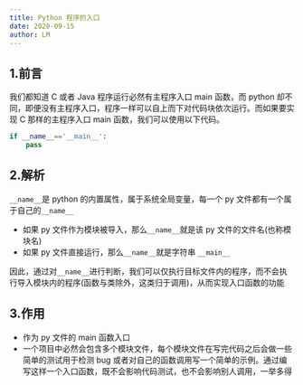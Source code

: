 ```yaml
---
title: Python 程序的入口
date: 2020-09-15
author: LM
---
```


## 1.前言

我们都知道 C 或者 Java 程序运行必然有主程序入口 main 函数，而 python 却不同，即便没有主程序入口，程序一样可以自上而下对代码块依次运行。而如果要实现 C 那样的主程序入口 main 函数，我们可以使用以下代码。

```python
if __name__=='__main__':
    pass
```

## 2.解析

`__name__`是 python 的内置属性，属于系统全局变量，每一个 py 文件都有一个属于自己的`__name__`

- 如果 py 文件作为模块被导入，那么`__name__`就是该 py 文件的文件名(也称模块名)
- 如果 py 文件直接运行，那么`__name__`就是字符串 `__main__`

因此，通过对`__name__`进行判断，我们可以仅执行目标文件内的程序，而不会执行导入模块内的程序(函数与类除外，这类归于调用)，从而实现入口函数的功能

## 3.作用

- 作为 py 文件的 main 函数入口
- 一个项目中必然会包含多个模块文件，每个模块文件在写完代码之后会做一些简单的测试用于检测 bug 或者对自己的函数调用写一个简单的示例。通过编写这样一个入口函数，既不会影响代码测试，也不会影响别人调用，一举多得